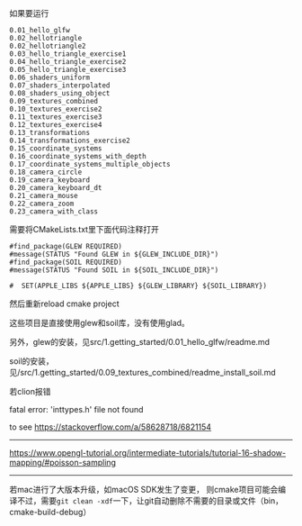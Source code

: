 如果要运行

```
0.01_hello_glfw
0.02_hellotriangle
0.02_hellotriangle2
0.03_hello_triangle_exercise1
0.04_hello_triangle_exercise2
0.05_hello_triangle_exercise3
0.06_shaders_uniform
0.07_shaders_interpolated
0.08_shaders_using_object
0.09_textures_combined
0.10_textures_exercise2
0.11_textures_exercise3
0.12_textures_exercise4
0.13_transformations
0.14_transformations_exercise2
0.15_coordinate_systems
0.16_coordinate_systems_with_depth
0.17_coordinate_systems_multiple_objects
0.18_camera_circle
0.19_camera_keyboard
0.20_camera_keyboard_dt
0.21_camera_mouse
0.22_camera_zoom
0.23_camera_with_class
```

需要将CMakeLists.txt里下面代码注释打开

```
#find_package(GLEW REQUIRED)
#message(STATUS "Found GLEW in ${GLEW_INCLUDE_DIR}")
#find_package(SOIL REQUIRED)
#message(STATUS "Found SOIL in ${SOIL_INCLUDE_DIR}")

#  SET(APPLE_LIBS ${APPLE_LIBS} ${GLEW_LIBRARY} ${SOIL_LIBRARY})
```

然后重新reload cmake project

这些项目是直接使用glew和soil库，没有使用glad。
    


另外，glew的安装，见src/1.getting_started/0.01_hello_glfw/readme.md

soil的安装，见/src/1.getting_started/0.09_textures_combined/readme_install_soil.md



若clion报错

fatal error: 'inttypes.h' file not found

to see https://stackoverflow.com/a/58628718/6821154

---

https://www.opengl-tutorial.org/intermediate-tutorials/tutorial-16-shadow-mapping/#poisson-sampling


---
若mac进行了大版本升级，如macOS SDK发生了变更，
则cmake项目可能会编译不过，需要`git clean -xdf`一下，让git自动删除不需要的目录或文件（bin，cmake-build-debug）
